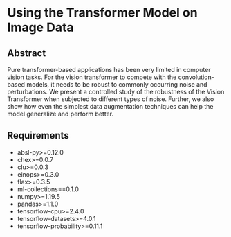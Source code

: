 # Using the Transformer Model on Image Data

## Abstract
Pure transformer-based applications has been very limited in computer vision tasks. For the vision transformer to compete with the convolution-based models, it needs to be robust to commonly occurring noise and perturbations. We present a controlled study of the robustness of the Vision Transformer when subjected to different types of noise. Further, we also show how even the simplest data augmentation techniques can help the model generalize and perform better.

## Requirements
- absl-py>=0.12.0
- chex>=0.0.7
- clu>=0.0.3
- einops>=0.3.0
- flax>=0.3.5
- ml-collections==0.1.0
- numpy>=1.19.5
- pandas>=1.1.0
- tensorflow-cpu>=2.4.0
- tensorflow-datasets>=4.0.1
- tensorflow-probability>=0.11.1
